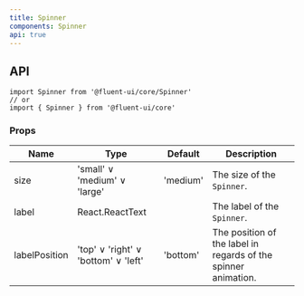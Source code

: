 ```yaml
---
title: Spinner
components: Spinner
api: true
---
```


## API

```
import Spinner from '@fluent-ui/core/Spinner'
// or
import { Spinner } from '@fluent-ui/core'
```

### Props

| Name | Type | Default | Description |
| --- | --- | --- | --- |
| size | 'small' &or; 'medium' &or; 'large' | 'medium' | The size of the `Spinner`. |
| label | React.ReactText |  | The label of the `Spinner`. |
| labelPosition | 'top' &or; 'right' &or; 'bottom' &or; 'left' | 'bottom' | The position of the label in regards of the spinner animation. |
